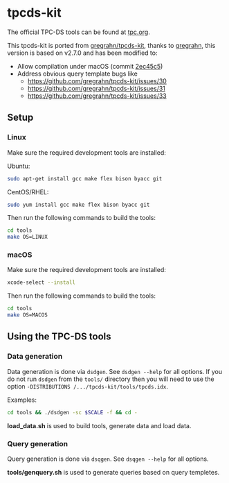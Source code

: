 # tpcds-kit

The official TPC-DS tools can be found at [tpc.org](http://www.tpc.org/tpc_documents_current_versions/current_specifications.asp).

This tpcds-kit is ported from [gregrahn/tpcds-kit](https://github.com/gregrahn/tpcds-kit), thanks to [gregrahn](https://github.com/gregrahn), this version is based on v2.7.0 and has been modified to:
* Allow compilation under macOS (commit [2ec45c5](https://github.com/gregrahn/tpcds-kit/commit/2ec45c5ed97cc860819ee630770231eac738097c))
* Address obvious query template bugs like
  * https://github.com/gregrahn/tpcds-kit/issues/30
  * https://github.com/gregrahn/tpcds-kit/issues/31
  * https://github.com/gregrahn/tpcds-kit/issues/33

## Setup

### Linux

Make sure the required development tools are installed:

Ubuntu:
```sh
sudo apt-get install gcc make flex bison byacc git
```

CentOS/RHEL:
```sh
sudo yum install gcc make flex bison byacc git
```

Then run the following commands to build the tools:

```sh
cd tools
make OS=LINUX
```

### macOS

Make sure the required development tools are installed:

```sh
xcode-select --install
```

Then run the following commands to build the tools:

```sh
cd tools
make OS=MACOS
```

## Using the TPC-DS tools

### Data generation

Data generation is done via `dsdgen`.  See `dsdgen --help` for all options.  If you do not run `dsdgen` from the `tools/` directory then you will need to use the option `-DISTRIBUTIONS /.../tpcds-kit/tools/tpcds.idx`.

Examples:
```sh
cd tools && ./dsdgen -sc $SCALE -f && cd -
```

**load_data.sh** is used to build tools, generate data and load data.

### Query generation

Query generation is done via `dsqgen`.   See `dsqgen --help` for all options.

**tools/genquery.sh** is used to generate queries based on query templetes.

